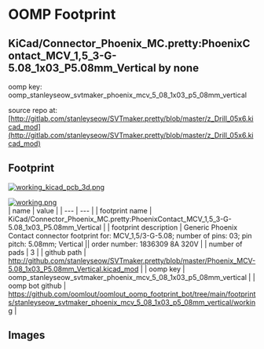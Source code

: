 # OOMP Footprint  
## KiCad/Connector_Phoenix_MC.pretty:PhoenixContact_MCV_1,5_3-G-5.08_1x03_P5.08mm_Vertical  by none  
  
oomp key: oomp_stanleyseow_svtmaker_phoenix_mcv_5_08_1x03_p5_08mm_vertical  
  
source repo at: [http://gitlab.com/stanleyseow/SVTmaker.pretty/blob/master/z_Drill_05x6.kicad_mod](http://gitlab.com/stanleyseow/SVTmaker.pretty/blob/master/z_Drill_05x6.kicad_mod)  
## Footprint  
  
[![working_kicad_pcb_3d.png](working_kicad_pcb_3d_600.png)](working_kicad_pcb_3d.png)  
  
[![working.png](working_600.png)](working.png)  
| name | value | 
| --- | --- | 
| footprint name | KiCad/Connector_Phoenix_MC.pretty:PhoenixContact_MCV_1,5_3-G-5.08_1x03_P5.08mm_Vertical | 
| footprint description | Generic Phoenix Contact connector footprint for: MCV_1,5/3-G-5.08; number of pins: 03; pin pitch: 5.08mm; Vertical || order number: 1836309 8A 320V | 
| number of pads | 3 | 
| github path | http://github.com/stanleyseow/SVTmaker.pretty/blob/master/Phoenix_MCV-5.08_1x03_P5.08mm_Vertical.kicad_mod | 
| oomp key | oomp_stanleyseow_svtmaker_phoenix_mcv_5_08_1x03_p5_08mm_vertical | 
| oomp bot github | https://github.com/oomlout/oomlout_oomp_footprint_bot/tree/main/footprints/stanleyseow_svtmaker_phoenix_mcv_5_08_1x03_p5_08mm_vertical/working | 
## Images  
